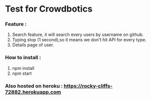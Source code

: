 # Test for Crowdbotics

### Feature :
1. Search feature, it will search every users by username on github.
2. Typing stop (1 second),so it means we don't hit API for every type.
3. Details page of user.

### How to install :
1. npm install
2. npm start

### Also hosted on heroku : <https://rocky-cliffs-72882.herokuapp.com>